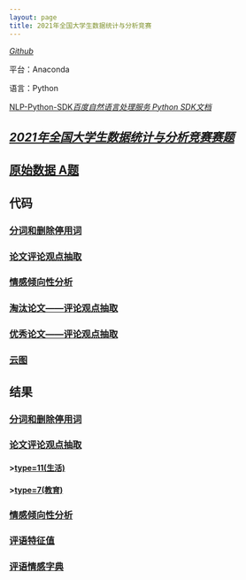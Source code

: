 ```yaml
---
layout: page
title: 2021年全国大学生数据统计与分析竞赛
---
```

[*Github*](https://github.com/chenxiaolong2019/Data-Statistics-and-Analysis-Competition)

平台：Anaconda

语言：Python

[NLP-Python-SDK*百度自然语言处理服务 Python SDK文档*](https://ai.baidu.com/ai-doc/NLP/tk6z52b9z)

## [*2021年全国大学生数据统计与分析竞赛赛题*](https://github.com/chenxiaolong2019/Data-Statistics-and-Analysis-Competition/2021年全国大学生数据统计与分析竞赛赛题.zip)

## [原始数据 A题](https://github.com/chenxiaolong2019/Data-Statistics-and-Analysis-Competition/A题.docx)

## **代码**
### [分词和删除停用词](https://github.com/chenxiaolong2019/Data-Statistics-and-Analysis-Competition/分词和删除停用词.py)
### [论文评论观点抽取](https://github.com/chenxiaolong2019/Data-Statistics-and-Analysis-Competition/论文评论观点抽取.py)
### [情感倾向性分析](https://github.com/chenxiaolong2019/Data-Statistics-and-Analysis-Competition/情感倾向性分析.py)
### [淘汰论文——评论观点抽取](https://github.com/chenxiaolong2019/Data-Statistics-and-Analysis-Competition/淘汰论文——评论观点抽取.py)
### [优秀论文——评论观点抽取](https://github.com/chenxiaolong2019/Data-Statistics-and-Analysis-Competition/优秀论文——评论观点抽取.py)
### [云图](https://github.com/chenxiaolong2019/Data-Statistics-and-Analysis-Competition/云图.py)

## **结果**
### [分词和删除停用词](https://github.com/chenxiaolong2019/Data-Statistics-and-Analysis-Competition/result)
### [论文评论观点抽取](https://github.com/chenxiaolong2019/Data-Statistics-and-Analysis-Competition/result)
#### >[type=11(生活)](https://github.com/chenxiaolong2019/Data-Statistics-and-Analysis-Competition/result)
#### >[type=7(教育)](https://github.com/chenxiaolong2019/Data-Statistics-and-Analysis-Competition/result)
### [情感倾向性分析](https://github.com/chenxiaolong2019/Data-Statistics-and-Analysis-Competition/result)
### [评语特征值](https://github.com/chenxiaolong2019/Data-Statistics-and-Analysis-Competition/result)
### [评语情感字典](https://github.com/chenxiaolong2019/Data-Statistics-and-Analysis-Competition/result)
